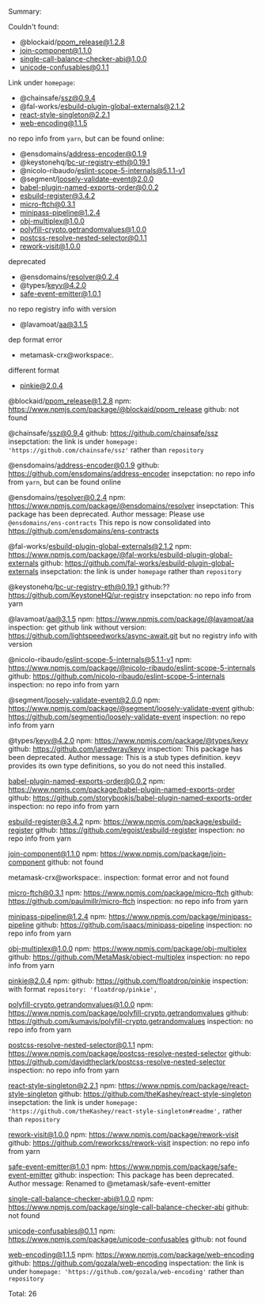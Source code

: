 Summary:

Couldn't found: 
- @blockaid/ppom_release@1.2.8
- join-component@1.1.0
- single-call-balance-checker-abi@1.0.0
- unicode-confusables@0.1.1


Link under `homepage`:
- @chainsafe/ssz@0.9.4
- @fal-works/esbuild-plugin-global-externals@2.1.2
- react-style-singleton@2.2.1
- web-encoding@1.1.5

no repo info from `yarn`, but can be found online:
- @ensdomains/address-encoder@0.1.9
- @keystonehq/bc-ur-registry-eth@0.19.1
- @nicolo-ribaudo/eslint-scope-5-internals@5.1.1-v1
- @segment/loosely-validate-event@2.0.0
- babel-plugin-named-exports-order@0.0.2
- esbuild-register@3.4.2
- micro-ftch@0.3.1
- minipass-pipeline@1.2.4
- obj-multiplex@1.0.0
- polyfill-crypto.getrandomvalues@1.0.0
- postcss-resolve-nested-selector@0.1.1
- rework-visit@1.0.0


deprecated
- @ensdomains/resolver@0.2.4
- @types/keyv@4.2.0
- safe-event-emitter@1.0.1

no repo registry info with version
- @lavamoat/aa@3.1.5

dep format error
- metamask-crx@workspace:.

different format
- pinkie@2.0.4




@blockaid/ppom_release@1.2.8
npm: https://www.npmjs.com/package/@blockaid/ppom_release
github: not found 

@chainsafe/ssz@0.9.4
github: https://github.com/chainsafe/ssz
insepctation: the link is under `homepage: 'https://github.com/chainsafe/ssz'` rather than `repository`

@ensdomains/address-encoder@0.1.9
github: https://github.com/ensdomains/address-encoder
insepctation: no repo info from `yarn`, but can be found online

@ensdomains/resolver@0.2.4
npm: https://www.npmjs.com/package/@ensdomains/resolver
insepctation: This package has been deprecated. Author message:
Please use `@ensdomains/ens-contracts`
This repo is now consolidated into https://github.com/ensdomains/ens-contracts

@fal-works/esbuild-plugin-global-externals@2.1.2
npm: https://www.npmjs.com/package/@fal-works/esbuild-plugin-global-externals
github: https://github.com/fal-works/esbuild-plugin-global-externals
insepctation: the link is under `homepage` rather than `repository`

@keystonehq/bc-ur-registry-eth@0.19.1
github:?? https://github.com/KeystoneHQ/ur-registry
insepctation: no repo info from yarn

@lavamoat/aa@3.1.5
npm: https://www.npmjs.com/package/@lavamoat/aa
inspection: get github link without version: https://github.com/lightspeedworks/async-await.git
but no registry info with version

@nicolo-ribaudo/eslint-scope-5-internals@5.1.1-v1
npm: https://www.npmjs.com/package/@nicolo-ribaudo/eslint-scope-5-internals
github: https://github.com/nicolo-ribaudo/eslint-scope-5-internals
inspection: no repo info from yarn


@segment/loosely-validate-event@2.0.0
npm: https://www.npmjs.com/package/@segment/loosely-validate-event
github: https://github.com/segmentio/loosely-validate-event
inspection: no repo info from yarn

@types/keyv@4.2.0
npm: https://www.npmjs.com/package/@types/keyv
github: https://github.com/jaredwray/keyv
inspection: This package has been deprecated. Author message:
This is a stub types definition. keyv provides its own type definitions, so you do not need this installed.



babel-plugin-named-exports-order@0.0.2
npm: https://www.npmjs.com/package/babel-plugin-named-exports-order
github: https://github.com/storybookjs/babel-plugin-named-exports-order
inspection: no repo info from yarn


esbuild-register@3.4.2
npm: https://www.npmjs.com/package/esbuild-register
github: https://github.com/egoist/esbuild-register
inspection: no repo info from yarn

join-component@1.1.0
npm: https://www.npmjs.com/package/join-component
github: not found

metamask-crx@workspace:.
inspection: format error and not found 


micro-ftch@0.3.1
npm: https://www.npmjs.com/package/micro-ftch
github: https://github.com/paulmillr/micro-ftch
inspection: no repo info from yarn

minipass-pipeline@1.2.4
npm: https://www.npmjs.com/package/minipass-pipeline
github: https://github.com/isaacs/minipass-pipeline
inspection: no repo info from yarn


obj-multiplex@1.0.0
npm: https://www.npmjs.com/package/obj-multiplex
github: https://github.com/MetaMask/object-multiplex
inspection: no repo info from yarn

pinkie@2.0.4
npm: 
github: https://github.com/floatdrop/pinkie
inspection: with format `repository: 'floatdrop/pinkie',`

polyfill-crypto.getrandomvalues@1.0.0
npm: https://www.npmjs.com/package/polyfill-crypto.getrandomvalues
github: https://github.com/kumavis/polyfill-crypto.getrandomvalues
inspection: no repo info from yarn


postcss-resolve-nested-selector@0.1.1
npm: https://www.npmjs.com/package/postcss-resolve-nested-selector
github: https://github.com/davidtheclark/postcss-resolve-nested-selector
inspection: no repo info from yarn


react-style-singleton@2.2.1
npm: https://www.npmjs.com/package/react-style-singleton
github: https://github.com/theKashey/react-style-singleton
insepctation: the link is under   `homepage: 'https://github.com/theKashey/react-style-singleton#readme',` rather than `repository`

rework-visit@1.0.0
npm: https://www.npmjs.com/package/rework-visit
github: https://github.com/reworkcss/rework-visit
inspection: no repo info from yarn

safe-event-emitter@1.0.1
npm: https://www.npmjs.com/package/safe-event-emitter
github: 
inspection: This package has been deprecated. Author message:
Renamed to @metamask/safe-event-emitter


single-call-balance-checker-abi@1.0.0
npm: https://www.npmjs.com/package/single-call-balance-checker-abi
github: not found

unicode-confusables@0.1.1
npm: https://www.npmjs.com/package/unicode-confusables
github: not found

web-encoding@1.1.5
npm: https://www.npmjs.com/package/web-encoding
github: https://github.com/gozala/web-encoding
inspectation: the link is under `homepage: 'https://github.com/gozala/web-encoding'` rather than `repository`

Total: 26

